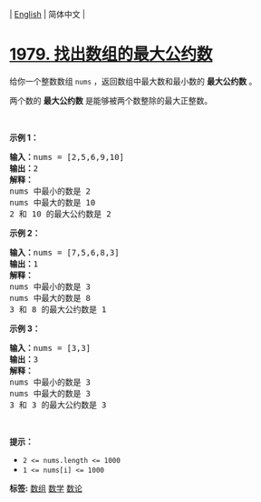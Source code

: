 | [English](README_EN.md) | 简体中文 |

# [1979. 找出数组的最大公约数](https://leetcode-cn.com/problems/find-greatest-common-divisor-of-array)
<p>给你一个整数数组 <code>nums</code> ，返回数组中最大数和最小数的 <strong>最大公约数</strong> 。</p>

<p>两个数的&nbsp;<strong>最大公约数</strong> 是能够被两个数整除的最大正整数。</p>

<p>&nbsp;</p>

<p><strong>示例 1：</strong></p>

<pre><strong>输入：</strong>nums = [2,5,6,9,10]
<strong>输出：</strong>2
<strong>解释：</strong>
nums 中最小的数是 2
nums 中最大的数是 10
2 和 10 的最大公约数是 2
</pre>

<p><strong>示例 2：</strong></p>

<pre><strong>输入：</strong>nums = [7,5,6,8,3]
<strong>输出：</strong>1
<strong>解释：</strong>
nums 中最小的数是 3
nums 中最大的数是 8
3 和 8 的最大公约数是 1
</pre>

<p><strong>示例 3：</strong></p>

<pre><strong>输入：</strong>nums = [3,3]
<strong>输出：</strong>3
<strong>解释：</strong>
nums 中最小的数是 3
nums 中最大的数是 3
3 和 3 的最大公约数是 3
</pre>

<p>&nbsp;</p>

<p><strong>提示：</strong></p>

<ul>
	<li><code>2 &lt;= nums.length &lt;= 1000</code></li>
	<li><code>1 &lt;= nums[i] &lt;= 1000</code></li>
</ul>

**标签:**  [数组](https://leetcode-cn.com/tag/array) [数学](https://leetcode-cn.com/tag/math) [数论](https://leetcode-cn.com/tag/number-theory) 